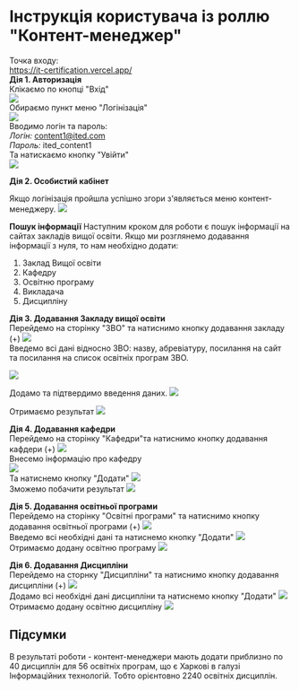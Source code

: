 # Інструкція користувача із роллю "Контент-менеджер"
Точка входу:  
https://it-certification.vercel.app/  
**Дія 1. Авторизація**  
Клікаємо по кнопці "Вхід"  
<img src = "images/manager01.jpg">  
Обираємо пункт меню "Логінізація"  
<img src = "images/manager02.jpg">  
Вводимо логін та пароль:  
*Логін:* content1@ited.com  
*Пароль:*  ited_content1  
Та натискаємо кнопку "Увійти"  
<img src = "images/manager03.jpg">  

**Дія 2. Особистий кабінет**  

Якщо логінізація пройшла успішно згори з'являється меню контент-менеджеру.
<img src = "images/manager04.jpg">  

**Пошук інформації**
Наступним кроком для роботи є пошук інформації на сайтах закладів вищої освіти. Якщо ми розглянемо додавання інформації з нуля, то нам необхідно додати:
1. Заклад Вищої освіти
2. Кафедру
3. Освітню програму
4. Викладача
5. Дисципліну

**Дія 3. Додавання Закладу вищої освіти**  
Перейдемо на сторінку "ЗВО" та натиснимо кнопку додавання закладу (+)
<img src = "images/manager05.jpg">  
Введемо всі дані відносно ЗВО: назву, абревіатуру, посилання на сайт та посилання на список освітніх програм ЗВО.

<img src = "images/manager06.jpg">  

Додамо та підтвердимо введення даних.
<img src = "images/manager07.jpg">  

Отримаємо результат
<img src = "images/manager08.jpg">  


**Дія 4. Додавання кафедри**  
Перейдемо на сторінку "Кафедри"та натиснимо кнопку додавання кафдери (+)
<img src = "images/manager09.jpg">  
Внесемо інформацію про кафедру  
<img src = "images/manager10.jpg">  
Та натиснемо кнопку "Додати"
<img src = "images/manager11.jpg">  
Зможемо побачити результат
<img src = "images/manager14.jpg">  

**Дія 5. Додавання освітньої програми**  
Перейдемо на сторінку "Освітні програми" та натиснимо кнопку додавання освітньої програми (+)
<img src = "images/manager19.jpg">  
Введемо всі необхідні дані та натиснемо кнопку "Додати"
<img src = "images/manager20.jpg">  
Отримаємо додану освітню програму
<img src = "images/manager24.jpg">  

**Дія 6. Додавання Дисципліни**  
Перейдемо на сторнку "Дисципліни"  та натиснимо кнопку додавання дисципліни (+)
<img src = "images/manager21.jpg">  
Додамо всі необхідні дані дисципліни та натиснемо кнопку "Додати"
<img src = "images/manager22.jpg">  
Отримаємо додану освітню дисципліну
<img src = "images/manager23.jpg">  


## Підсумки
В результаті роботи - контент-менеджери мають додати приблизно  по 40 дисциплін для 56 освітніх програм, що є Харкові в галузі Інформаційних технологій. Тобто орієнтовно 2240 освітніх дисциплін.




